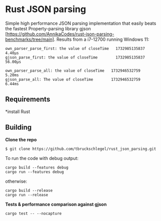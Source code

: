 # Rust JSON parsing

Simple high performance JSON parsing implementation that easily beats the fastest Property-parsing library gjson [https://github.com/AnnikaCodes/rust-json-parsing-benchmarks/tree/main].
Results from a i7-12700 running Windows 11:
```
own_parser_parse_first: the value of closeTime   1732985135837     4.40µs
gjson_parse_first: the value of closeTime        1732985135837    56.00µs

own_parser_parse_all: the value of closeTime   1732946532759       5.20ms
gjson_parse_all: The value of closeTime        1732946532759       6.44ms
```

## Requirements

*install Rust

## Building

**Clone the repo**

```$ git clone https://github.com/tbruckschlegel/rust_json_parsing.git```

To run the code with debug output:
```
cargo build --features debug
cargo run --features debug
```
otherwise:
```
cargo build --release
cargo run --release
```


**Tests & performance comparison against gjson**
```
cargo test -- --nocapture
```


